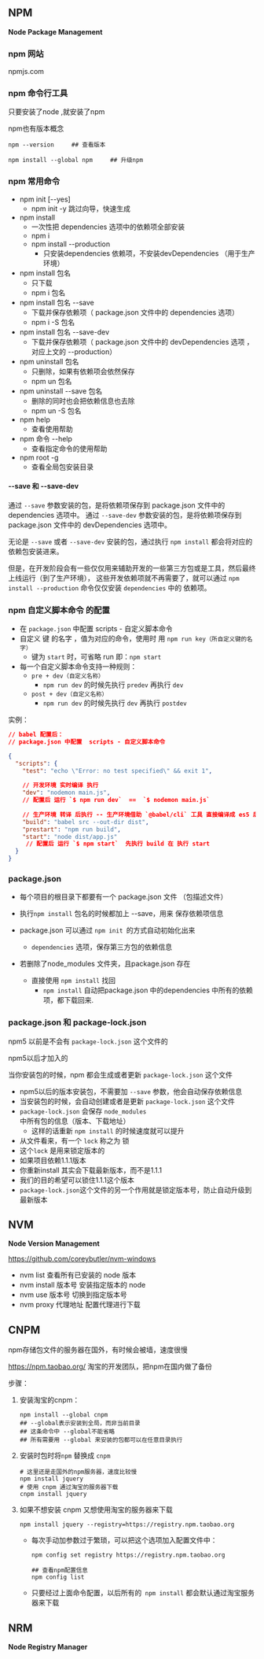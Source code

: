 ## NPM

**Node Package Management**

### npm 网站

npmjs.com

### npm 命令行工具

只要安装了node ,就安装了npm

npm也有版本概念

```shell
npm --version     ## 查看版本
```

```shell
npm install --global npm     ## 升级npm
```

### npm 常用命令

- npm init [--yes]
  - npm init -y 跳过向导，快速生成
- npm install
  - 一次性把 dependencies 选项中的依赖项全部安装
  - npm i 
  - npm install --production
    - 只安装dependencies 依赖项，不安装devDependencies （用于生产环境）
- npm install 包名
  - 只下载
  - npm i 包名
- npm install 包名 --save
  - 下载并保存依赖项（ package.json 文件中的 dependencies 选项）
  - npm i -S 包名
- npm install 包名 --save-dev
  - 下载并保存依赖项（ package.json 文件中的 devDependencies 选项 ，对应上文的 --production）
- npm uninstall 包名
  - 只删除，如果有依赖项会依然保存
  - npm un 包名
- npm uninstall --save 包名
  - 删除的同时也会把依赖信息也去除
  - npm un -S 包名
- npm help 
  - 查看使用帮助
- npm 命令 --help
  - 查看指定命令的使用帮助
- npm root -g
  - 查看全局包安装目录

#### --save 和 --save-dev

通过 `--save` 参数安装的包，是将依赖项保存到 package.json 文件中的 dependencies 选项中。
通过 `--save-dev` 参数安装的包，是将依赖项保存到 package.json 文件中的 devDependencies 选项中。

无论是 `--save` 或者 `--save-dev` 安装的包，通过执行 `npm install` 都会将对应的依赖包安装进来。

但是，在开发阶段会有一些仅仅用来辅助开发的一些第三方包或是工具，然后最终上线运行（到了生产环境），
这些开发依赖项就不再需要了，就可以通过 `npm install --production` 命令仅仅安装 `dependencies` 中的
依赖项。

###  npm 自定义脚本命令 的配置

- 在 `package.json` 中配置  scripts - 自定义脚本命令
- 自定义 键 的名字 ，值为对应的命令，使用时 用 `npm run key（所自定义键的名字）`
  - 键为 `start` 时，可省略 run 即：`npm start`
- 每一个自定义脚本命令支持一种规则：
  - `pre + dev（自定义名称）` 
    -  `npm run dev` 的时候先执行 `predev` 再执行 `dev`
  - `post + dev（自定义名称）`
    -  `npm run dev` 的时候先执行 `dev` 再执行 `postdev`

实例：

```json
// babel 配置后：
// package.json 中配置  scripts - 自定义脚本命令

{
  "scripts": {
    "test": "echo \"Error: no test specified\" && exit 1",
    
    // 开发环境 实时编译 执行
    "dev": "nodemon main.js",   
    // 配置后 运行 `$ npm run dev`  ==  `$ nodemon main.js`
    
    // 生产环境 转译 后执行 -- 生产环境借助 `@babel/cli` 工具 直接编译成 es5 后运行
    "build": "babel src --out-dir dist",
    "prestart": "npm run build",    
    "start": "node dist/app.js"
     // 配置后 运行 `$ npm start`  先执行 build 在 执行 start
  }
}

```



### package.json

- 每个项目的根目录下都要有一个 package.json 文件 （包描述文件）

- 执行`npm install` 包名的时候都加上 --save，用来 保存依赖项信息

- package.json 可以通过 `npm init `的方式自动初始化出来
  - `dependencies` 选项，保存第三方包的依赖信息
- 若删除了node_modules 文件夹，且package.json 存在
  -  直接使用 `npm install` 找回
     - `npm install` 自动把package.json 中的dependencies 中所有的依赖项，都下载回来.

### package.json 和 package-lock.json

npm5 以前是不会有 `package-lock.json` 这个文件的

npm5以后才加入的

当你安装包的时候，npm 都会生成或者更新 `package-lock.json` 这个文件

- npm5以后的版本安装包，不需要加 `--save` 参数，他会自动保存依赖信息
- 当安装包的时候，会自动创建或者是更新 `package-lock.json` 这个文件
- `package-lock.json` 会保存 `node_modules` 中所有包的信息（版本、下载地址）
  - 这样的话重新 `npm install` 的时候速度就可以提升
- 从文件看来，有一个 `lock` 称之为 锁
- 这个`lock` 是用来锁定版本的
- 如果项目依赖1.1.1版本
- 你重新install 其实会下载最新版本，而不是1.1.1
- 我们的目的希望可以锁住1.1.1这个版本
- `package-lock.json`这个文件的另一个作用就是锁定版本号，防止自动升级到最新版本



## NVM

**Node Version Management**

 https://github.com/coreybutler/nvm-windows 

- nvm list 查看所有已安装的 node 版本
- nvm install 版本号 安装指定版本的 node
- nvm use 版本号 切换到指定版本号
- nvm proxy 代理地址 配置代理进行下载

## CNPM

npm存储包文件的服务器在国外，有时候会被墙，速度很慢

https://npm.taobao.org/ 淘宝的开发团队，把npm在国内做了备份

步骤：

1. 安装淘宝的cnpm：

   ```shell
   npm install --global cnpm
   ## --global表示安装到全局，而非当前目录
   ## 这条命令中 --global不能省略
   ## 所有需要用 --global 来安装的包都可以在任意目录执行
   ```

2. 安装时包时将`npm` 替换成 `cnpm`

   ```shell
   # 这里还是走国外的npm服务器，速度比较慢
   npm install jquery
   # 使用 cnpm 通过淘宝的服务器下载
   cnpm install jquery
   ```

3. 如果不想安装 cnpm 又想使用淘宝的服务器来下载

   ```shell
   npm install jquery --registry=https://registry.npm.taobao.org
   ```

   - 每次手动加参数过于繁琐，可以把这个选项加入配置文件中：

     ```shell
     npm config set registry https://registry.npm.taobao.org
     
     ## 查看npm配置信息
     npm config list
     ```

   - 只要经过上面命令配置，以后所有的` npm install` 都会默认通过淘宝服务器来下载

## NRM

**Node Registry Manager**


